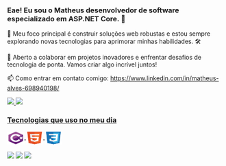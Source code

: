 ### Eae! Eu sou o Matheus desenvolvedor de software especializado em ASP.NET Core. 🚀

🔧 Meu foco principal é construir soluções web robustas e estou sempre explorando novas tecnologias para aprimorar minhas habilidades. 🛠️

💼 Aberto a colaborar em projetos inovadores e enfrentar desafios de tecnologia de ponta. Vamos criar algo incrível juntos!

📫 Como entrar em contato comigo: https://www.linkedin.com/in/matheus-alves-698940198/

<a href="https://github.com/JimmyAlvess">
  <img height="180em" src="https://github-readme-stats.vercel.app/api?username=JimmyAlvess&show_icons=true&theme=dark&include_all_commits=true&count_private=true"/>
  <img height="180em" src="https://github-readme-stats.vercel.app/api/top-langs/?username=JimmyAlvess&layout=compact&langs_count=7&theme=dark"/>

### Tecnologias que uso no meu dia
</div>
  <img align="center" alt="Jimmy-Csharp" height="30" width="40" src="https://raw.githubusercontent.com/devicons/devicon/master/icons/csharp/csharp-original.svg">
   <img align="center" alt="Jimmy-HTML" height="30" width="40" src="https://raw.githubusercontent.com/devicons/devicon/master/icons/html5/html5-original.svg">
   <img align="center" alt="Jimmy-CSS" height="30" width="40" src="https://raw.githubusercontent.com/devicons/devicon/master/icons/css3/css3-original.svg">
</div>
<div> 
<br>
  <a href="https://www.linkedin.com/in/matheus-alves-698940198/" target="_blank"><img src="https://img.shields.io/badge/-LinkedIn-%230077B5?style=for-the-badge&logo=linkedin&logoColor=white" target="_blank"></a> 
  <a href="https://instagram.com/__matheusaalves" target="_blank"><img src="https://img.shields.io/badge/-Instagram-%23E4405F?style=for-the-badge&logo=instagram&logoColor=white" target="_blank"></a>
  <a href = "mailto:matheusjjallves@gmail.com"><img src="https://img.shields.io/badge/-Gmail-%23333?style=for-the-badge&logo=gmail&logoColor=white" target="_blank"></a>
</div>

